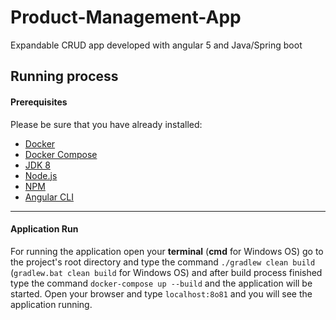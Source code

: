 # Product-Management-App
Expandable CRUD app developed with angular 5 and Java/Spring boot

## Running process  
#### Prerequisites  
Please be sure that you have already installed:  
* [Docker](https://www.docker.com/)  
* [Docker Compose](https://docs.docker.com/compose/)  
* [JDK 8](https://www.oracle.com/technetwork/java/javase/downloads/jdk8-downloads-2133151.html)  
* [Node.js](https://nodejs.org/en/)  
* [NPM](https://www.npmjs.com/)  
* [Angular CLI](https://cli.angular.io/)
------------    
#### Application Run  
For running the application open your __terminal__ (__cmd__ for Windows OS) go to the project's root directory and type the command `./gradlew clean build` (`gradlew.bat clean build` for Windows OS) and after build process finished type the command `docker-compose up --build` and the application will be started. Open your browser and type `localhost:8o81` and you will see the application running.
 

